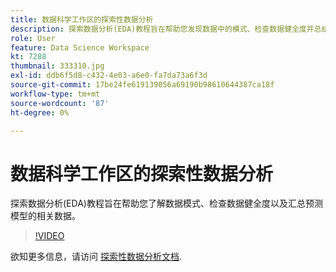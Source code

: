 ```yaml
---
title: 数据科学工作区的探索性数据分析
description: 探索数据分析(EDA)教程旨在帮助您发现数据中的模式、检查数据健全度并总结预测模型的相关数据。
role: User
feature: Data Science Workspace
kt: 7288
thumbnail: 333310.jpg
exl-id: ddb6f5d8-c432-4e03-a6e0-fa7da73a6f3d
source-git-commit: 17be24fe619139056a69190b98610644387ca18f
workflow-type: tm+mt
source-wordcount: '87'
ht-degree: 0%

---
```


# 数据科学工作区的探索性数据分析

探索数据分析(EDA)教程旨在帮助您了解数据模式、检查数据健全度以及汇总预测模型的相关数据。

>[!VIDEO](https://video.tv.adobe.com/v/333310)

欲知更多信息，请访问 [探索性数据分析文档](https://experienceleague.adobe.com/docs/experience-platform/data-science-workspace/jupyterlab/eda-notebook.html?lang=en).
